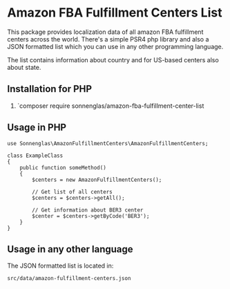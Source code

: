 Amazon FBA Fulfillment Centers List
============

This package provides localization data of all amazon FBA fulfillment centers across the world. There's a simple PSR4 php library and
 also a JSON formatted list which you can use in any other programming language.
 
The list contains information about country and for US-based centers also about state.

## Installation for PHP

1. `composer require sonnenglas/amazon-fba-fulfillment-center-list

## Usage in PHP

```
use Sonnenglas\AmazonFulfillmentCenters\AmazonFulfillmentCenters;

class ExampleClass
{
    public function someMethod()
    {
        $centers = new AmazonFulfillmentCenters();
        
        // Get list of all centers
        $centers = $centers->getAll();
   
        // Get information about BER3 center
        $center = $centers->getByCode('BER3');
    }
}
```

## Usage in any other language
 
The JSON formatted list is located in:
```
src/data/amazon-fulfillment-centers.json
```
